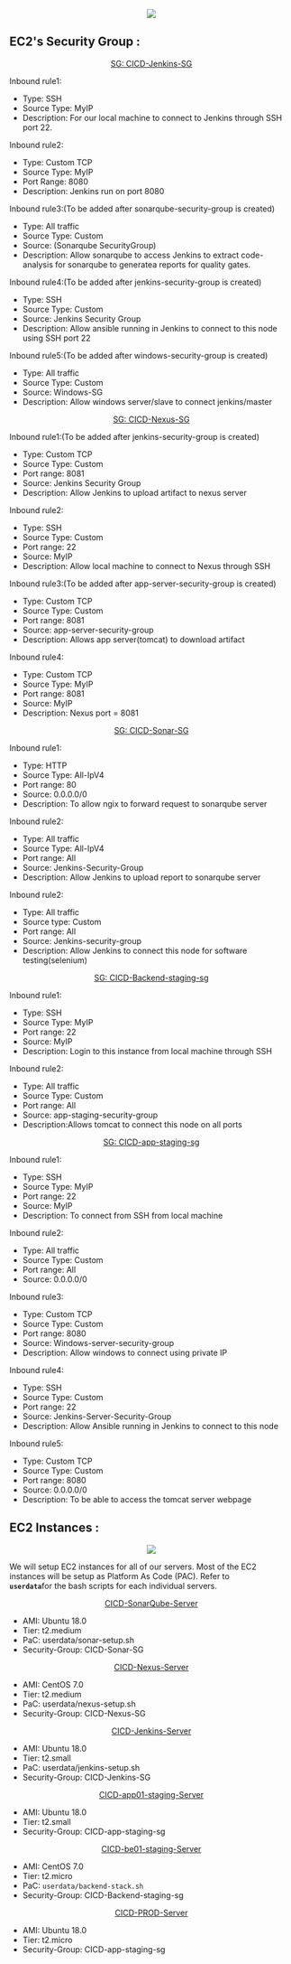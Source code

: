 <p align="center">
  <img src="https://user-images.githubusercontent.com/79030801/158134282-f1ff806c-318e-4221-afb0-7cb3849169cc.png" />
</p>

## EC2's Security Group : 
<p align="center">
  <ins>SG: CICD-Jenkins-SG</ins><br>
</p>
Inbound rule1: 
<ul style=“list-style-type:square”>
<li>Type: SSH</li>
<li>Source Type: MyIP</li>
<li>Description: For our local machine to connect to Jenkins through SSH port 22.</li>
</ul>
Inbound rule2:
<ul style=“list-style-type:square”>
<li>Type: Custom TCP</li>
<li>Source Type: MyIP</li>
<li>Port Range: 8080</li>
<li>Description: Jenkins run on port 8080</li>
</ul>
Inbound rule3:(To be added after sonarqube-security-group is created)
<ul style=“list-style-type:square”>
<li>Type: All traffic</li>
<li>Source Type: Custom</li>
<li>Source: (Sonarqube SecurityGroup)</li>
<li>Description: Allow sonarqube to access Jenkins to extract code-analysis for sonarqube to generatea reports for quality gates.</li>
</ul>
Inbound rule4:(To be added after jenkins-security-group is created)
<ul style=“list-style-type:square”>
<li>Type: SSH</li>
<li>Source Type: Custom</li>
<li>Source: Jenkins Security Group</li>
<li>Description: Allow ansible running in Jenkins to connect to this node using SSH port 22</li>
</ul>
Inbound rule5:(To be added after windows-security-group is created)
<ul style=“list-style-type:square”>
<li>Type: All traffic</li>
<li>Source Type: Custom</li>
<li>Source: Windows-SG</li>
<li>Description: Allow windows server/slave to connect jenkins/master</li>
</ul>


<p align="center">
  <ins>SG: CICD-Nexus-SG</ins><br>
</p>
Inbound rule1:(To be added after jenkins-security-group is created)
<ul style=“list-style-type:square”>
<li>Type: Custom TCP</li>
<li>Source Type: Custom</li>
  <li>Port range: 8081</li>
<li>Source: Jenkins Security Group</li>
<li>Description: Allow Jenkins to upload artifact to nexus server</li>
</ul>

Inbound rule2:
<ul style=“list-style-type:square”>
<li>Type: SSH</li>
<li>Source Type: Custom</li>
  <li>Port range: 22</li>
<li>Source: MyIP</li>
<li>Description: Allow local machine to connect to Nexus through SSH</li>
</ul>

Inbound rule3:(To be added after app-server-security-group is created)
<ul style=“list-style-type:square”>
<li>Type: Custom TCP</li>
<li>Source Type: Custom</li>
  <li>Port range: 8081</li>
<li>Source: app-server-security-group</li>
<li>Description: Allows app server(tomcat) to download artifact</li>
</ul>

Inbound rule4:
<ul style=“list-style-type:square”>
<li>Type: Custom TCP</li>
<li>Source Type: MyIP</li>
  <li>Port range: 8081</li>
<li>Source: MyIP</li>
<li>Description: Nexus port = 8081</li>
</ul>

<p align="center">
  <ins>SG: CICD-Sonar-SG</ins><br>
</p>
Inbound rule1:
<ul style=“list-style-type:square”>
<li>Type: HTTP</li>
<li>Source Type: All-IpV4</li>
  <li>Port range: 80</li>
<li>Source: 0.0.0.0/0</li>
<li>Description: To allow ngix to forward request to sonarqube server</li>
</ul>

Inbound rule2:
<ul style=“list-style-type:square”>
<li>Type: All traffic</li>
<li>Source Type: All-IpV4</li>
  <li>Port range: All</li>
<li>Source: Jenkins-Security-Group</li>
<li>Description: Allow Jenkins to upload report to sonarqube server</li>
</ul>


Inbound rule2:
<ul style=“list-style-type:square”>
<li>Type: All traffic</li>
<li>Source type: Custom</li>
  <li>Port range: All</li>
  <li>Source: Jenkins-security-group</li>
<li>Description: Allow Jenkins to connect this node for software testing(selenium)</li>
</ul>

<p align="center">
  <ins>SG: CICD-Backend-staging-sg</ins><br>
</p>
Inbound rule1:
<ul style=“list-style-type:square”>
<li>Type: SSH</li>
<li>Source Type: MyIP</li>
  <li>Port range: 22</li>
  <li>Source: MyIP</li>
<li>Description: Login to this instance from local machine through SSH</li>
</ul>

Inbound rule2:
<ul style=“list-style-type:square”>
<li>Type: All traffic</li>
<li>Source Type: Custom</li>
  <li>Port range: All</li>
  <li>Source: app-staging-security-group</li>
<li>Description:Allows tomcat to connect this node on all ports</li>
</ul>

<p align="center">
  <ins>SG: CICD-app-staging-sg</ins><br>
</p>
Inbound rule1:
<ul style=“list-style-type:square”>
<li>Type: SSH</li>
<li>Source Type: MyIP</li>
  <li>Port range: 22</li>
  <li>Source: MyIP</li>
<li>Description: To connect from SSH from local machine</li>
</ul>

Inbound rule2:
<ul style=“list-style-type:square”>
<li>Type: All traffic</li>
<li>Source Type: Custom</li>
  <li>Port range: All</li>
  <li>Source: 0.0.0.0/0</li>
</ul>

Inbound rule3:
<ul style=“list-style-type:square”>
<li>Type: Custom TCP</li>
<li>Source Type: Custom</li>
  <li>Port range: 8080</li>
  <li>Source: Windows-server-security-group</li>
<li>Description: Allow windows to connect using private IP</li>
</ul>

Inbound rule4:
<ul style=“list-style-type:square”>
<li>Type: SSH</li>
<li>Source Type: Custom</li>
  <li>Port range: 22</li>
  <li>Source: Jenkins-Server-Security-Group</li>
<li>Description: Allow Ansible running in Jenkins to connect to this node</li>
</ul>

Inbound rule5:
<ul style=“list-style-type:square”>
<li>Type: Custom TCP</li>
<li>Source Type: Custom</li>
  <li>Port range: 8080</li>
  <li>Source: 0.0.0.0/0</li>
<li>Description: To be able to access the tomcat server webpage</li>
</ul>

## EC2 Instances :
<p align="center">
  <img src="https://user-images.githubusercontent.com/79030801/158169098-d1ed585a-58bc-4a48-9a35-b1d29521673d.png" />
</p>

We will setup EC2 instances for all of our servers.
Most of the EC2 instances will be setup as Platform As Code (PAC). Refer to <code> <b>userdata</b></code>for the bash scripts for each individual servers.

<p align="center">
  <ins>CICD-SonarQube-Server</ins><br>
</p>
<ul style=“list-style-type:square”>
<li>AMI: Ubuntu 18.0</li>
<li>Tier: t2.medium</li>
  <li>PaC: userdata/sonar-setup.sh</li>
  <li>Security-Group: CICD-Sonar-SG </li>
</ul>

<p align="center">
  <ins>CICD-Nexus-Server</ins><br>
</p>
<ul style=“list-style-type:square”>
<li>AMI: CentOS 7.0</li>
<li>Tier: t2.medium</li>
  <li>PaC: userdata/nexus-setup.sh</li>
  <li>Security-Group: CICD-Nexus-SG </li>
</ul>

<p align="center">
  <ins>CICD-Jenkins-Server</ins><br>
</p>
<ul style=“list-style-type:square”>
<li>AMI: Ubuntu 18.0</li>
<li>Tier: t2.small</li>
  <li>PaC: userdata/jenkins-setup.sh</li>
  <li>Security-Group: CICD-Jenkins-SG </li>
</ul>

<p align="center">
  <ins>CICD-app01-staging-Server</ins><br>
</p>
<ul style=“list-style-type:square”>
<li>AMI: Ubuntu 18.0</li>
<li>Tier: t2.small</li>
  <li>Security-Group: CICD-app-staging-sg</li>
</ul>

<p align="center">
  <ins>CICD-be01-staging-Server</ins><br>
</p>
<ul style=“list-style-type:square”>
<li>AMI: CentOS 7.0</li>
<li>Tier: t2.micro</li>
  <li>PaC: <code>userdata/backend-stack.sh</code></li>
  <li>Security-Group: CICD-Backend-staging-sg</li>
</ul>


<p align="center">
  <ins>CICD-PROD-Server</ins><br>
</p>
<ul style=“list-style-type:square”>
<li>AMI: Ubuntu 18.0</li>
<li>Tier: t2.micro</li>
  <li>Security-Group: CICD-app-staging-sg</li>
</ul>




